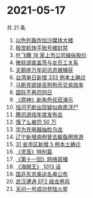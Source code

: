 # 2021-05-17

共 21 条

<!-- BEGIN -->
<!-- 最后更新时间 Mon May 17 2021 20:10:04 GMT+0800 (China Standard Time) -->

1. [以色列轰炸加沙媒体大楼](https://www.zhihu.com/search?q=以色列)
2. [殷世航快手账号被封禁](https://www.zhihu.com/search?q=殷世航)
3. [叶飞曝 18 家上市公司操纵股价](https://www.zhihu.com/search?q=叶飞)
4. [微软调查盖茨与女员工关系](https://www.zhihu.com/search?q=比尔盖茨)
5. [天鹅座万年前讯息被捕获](https://www.zhihu.com/search?q=天鹅座)
6. [台湾单日新增 333 例本土确诊](https://www.zhihu.com/search?q=台湾疫情)
7. [马斯克欲提高狗狗币交易效率](https://www.zhihu.com/search?q=马斯克)
8. [国际不再恐同日](https://www.zhihu.com/search?q=国际不再恐同日)
9. [《原神》新角色优菈演示](https://www.zhihu.com/search?q=原神)
10. [恒河不断出现疑似病患浮尸](https://www.zhihu.com/search?q=恒河)
11. [腾讯游戏年度发布会](https://www.zhihu.com/search?q=腾讯游戏)
12. [饿了么被罚 50 万](https://www.zhihu.com/search?q=饿了么)
13. [华为充电器抽检乌龙](https://www.zhihu.com/search?q=华为充电器)
14. [辽宁新增病例曾去鲅鱼圈旅游](https://www.zhihu.com/search?q=辽宁新增)
15. [31 省市区新增 5 例本土确诊](https://www.zhihu.com/search?q=31省市区新增)
16. [《灵笼》特别篇](https://www.zhihu.com/search?q=灵笼)
17. [《第十一回》网络首播](https://www.zhihu.com/search?q=第十一回)
18. [《海贼王》 1013 话](https://www.zhihu.com/search?q=海贼王)
19. [国乒东京奥运名单公布](https://www.zhihu.com/search?q=国乒奥运名单)
20. [武汉遭遇 EF2 级龙卷风](https://www.zhihu.com/search?q=武汉龙卷风)
21. [天问一号成功登陆火星](https://www.zhihu.com/search?q=天问一号)

<!-- END -->
